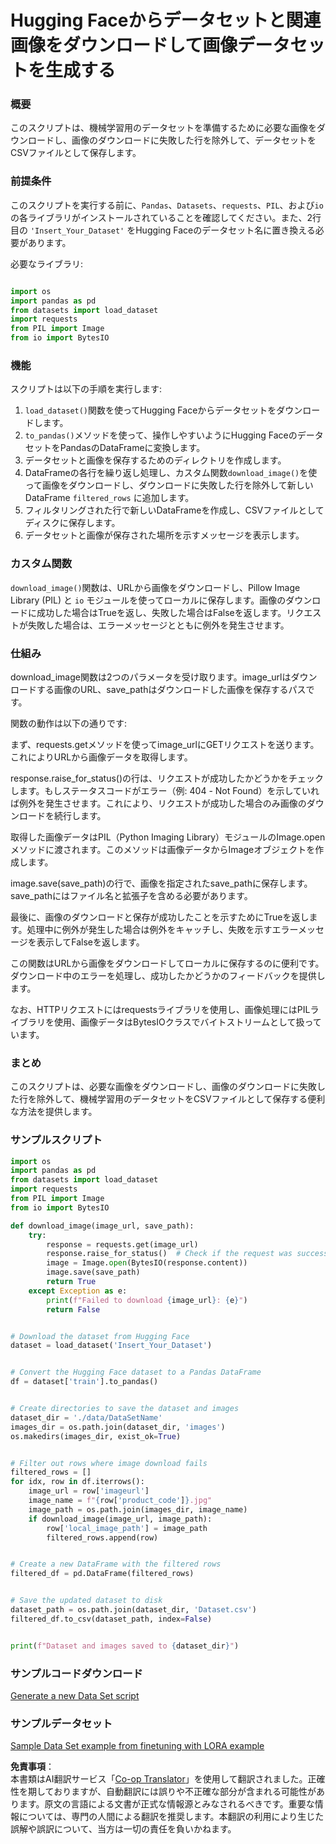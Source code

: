 <!--
CO_OP_TRANSLATOR_METADATA:
{
  "original_hash": "3cd0b727945d57998f1096763df56a84",
  "translation_date": "2025-07-17T05:46:07+00:00",
  "source_file": "md/03.FineTuning/CreatingSampleData.md",
  "language_code": "ja"
}
-->
# Hugging Faceからデータセットと関連画像をダウンロードして画像データセットを生成する


### 概要

このスクリプトは、機械学習用のデータセットを準備するために必要な画像をダウンロードし、画像のダウンロードに失敗した行を除外して、データセットをCSVファイルとして保存します。

### 前提条件

このスクリプトを実行する前に、`Pandas`、`Datasets`、`requests`、`PIL`、および`io`の各ライブラリがインストールされていることを確認してください。また、2行目の `'Insert_Your_Dataset'` をHugging Faceのデータセット名に置き換える必要があります。

必要なライブラリ:

```python

import os
import pandas as pd
from datasets import load_dataset
import requests
from PIL import Image
from io import BytesIO
```

### 機能

スクリプトは以下の手順を実行します:

1. `load_dataset()`関数を使ってHugging Faceからデータセットをダウンロードします。
2. `to_pandas()`メソッドを使って、操作しやすいようにHugging FaceのデータセットをPandasのDataFrameに変換します。
3. データセットと画像を保存するためのディレクトリを作成します。
4. DataFrameの各行を繰り返し処理し、カスタム関数`download_image()`を使って画像をダウンロードし、ダウンロードに失敗した行を除外して新しいDataFrame `filtered_rows` に追加します。
5. フィルタリングされた行で新しいDataFrameを作成し、CSVファイルとしてディスクに保存します。
6. データセットと画像が保存された場所を示すメッセージを表示します。

### カスタム関数

`download_image()`関数は、URLから画像をダウンロードし、Pillow Image Library (PIL) と `io` モジュールを使ってローカルに保存します。画像のダウンロードに成功した場合はTrueを返し、失敗した場合はFalseを返します。リクエストが失敗した場合は、エラーメッセージとともに例外を発生させます。

### 仕組み

download_image関数は2つのパラメータを受け取ります。image_urlはダウンロードする画像のURL、save_pathはダウンロードした画像を保存するパスです。

関数の動作は以下の通りです:

まず、requests.getメソッドを使ってimage_urlにGETリクエストを送ります。これによりURLから画像データを取得します。

response.raise_for_status()の行は、リクエストが成功したかどうかをチェックします。もしステータスコードがエラー（例: 404 - Not Found）を示していれば例外を発生させます。これにより、リクエストが成功した場合のみ画像のダウンロードを続行します。

取得した画像データはPIL（Python Imaging Library）モジュールのImage.openメソッドに渡されます。このメソッドは画像データからImageオブジェクトを作成します。

image.save(save_path)の行で、画像を指定されたsave_pathに保存します。save_pathにはファイル名と拡張子を含める必要があります。

最後に、画像のダウンロードと保存が成功したことを示すためにTrueを返します。処理中に例外が発生した場合は例外をキャッチし、失敗を示すエラーメッセージを表示してFalseを返します。

この関数はURLから画像をダウンロードしてローカルに保存するのに便利です。ダウンロード中のエラーを処理し、成功したかどうかのフィードバックを提供します。

なお、HTTPリクエストにはrequestsライブラリを使用し、画像処理にはPILライブラリを使用、画像データはBytesIOクラスでバイトストリームとして扱っています。



### まとめ

このスクリプトは、必要な画像をダウンロードし、画像のダウンロードに失敗した行を除外して、機械学習用のデータセットをCSVファイルとして保存する便利な方法を提供します。

### サンプルスクリプト

```python
import os
import pandas as pd
from datasets import load_dataset
import requests
from PIL import Image
from io import BytesIO

def download_image(image_url, save_path):
    try:
        response = requests.get(image_url)
        response.raise_for_status()  # Check if the request was successful
        image = Image.open(BytesIO(response.content))
        image.save(save_path)
        return True
    except Exception as e:
        print(f"Failed to download {image_url}: {e}")
        return False


# Download the dataset from Hugging Face
dataset = load_dataset('Insert_Your_Dataset')


# Convert the Hugging Face dataset to a Pandas DataFrame
df = dataset['train'].to_pandas()


# Create directories to save the dataset and images
dataset_dir = './data/DataSetName'
images_dir = os.path.join(dataset_dir, 'images')
os.makedirs(images_dir, exist_ok=True)


# Filter out rows where image download fails
filtered_rows = []
for idx, row in df.iterrows():
    image_url = row['imageurl']
    image_name = f"{row['product_code']}.jpg"
    image_path = os.path.join(images_dir, image_name)
    if download_image(image_url, image_path):
        row['local_image_path'] = image_path
        filtered_rows.append(row)


# Create a new DataFrame with the filtered rows
filtered_df = pd.DataFrame(filtered_rows)


# Save the updated dataset to disk
dataset_path = os.path.join(dataset_dir, 'Dataset.csv')
filtered_df.to_csv(dataset_path, index=False)


print(f"Dataset and images saved to {dataset_dir}")
```

### サンプルコードダウンロード
[Generate a new Data Set script](../../../../code/04.Finetuning/generate_dataset.py)

### サンプルデータセット
[Sample Data Set example from finetuning with LORA example](../../../../code/04.Finetuning/olive-ort-example/dataset/dataset-classification.json)

**免責事項**：  
本書類はAI翻訳サービス「[Co-op Translator](https://github.com/Azure/co-op-translator)」を使用して翻訳されました。正確性を期しておりますが、自動翻訳には誤りや不正確な部分が含まれる可能性があります。原文の言語による文書が正式な情報源とみなされるべきです。重要な情報については、専門の人間による翻訳を推奨します。本翻訳の利用により生じた誤解や誤訳について、当方は一切の責任を負いかねます。